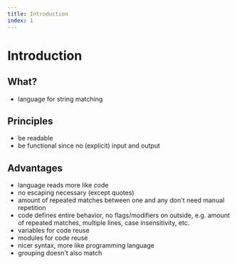 ```yaml
---
title: Introduction
index: 1
---
```

# Introduction



## What?

- language for string matching



## Principles

- be readable
- be functional since no (explicit) input and output



## Advantages

- language reads more like code
- no escaping necessary (except quotes)
- amount of repeated matches between one and any don't need manual repetition
- code defines entire behavior, no flags/modifiers on outside, e.g. amount of repeated matches, multiple lines, case insensitivity, etc.
- variables for code reuse
- modules for code reuse
- nicer syntax, more like programming language
- grouping doesn't also match
